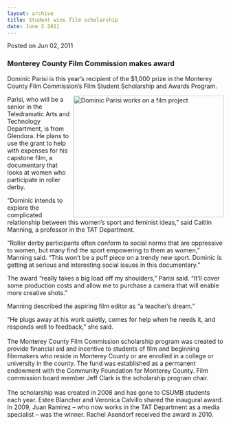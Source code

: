 ```yaml
---
layout: archive
title: Student wins film scholarship
date: June 2 2011
---
```





<span class="date">Posted on Jun 02, 2011    </span>
<h3>Monterey County Film Commission makes award</h3>
<p>Dominic Parisi is this year&#x2019;s recipient of the $1,000 prize in
the Monterey County Film Commission&#x2019;s Film Student Scholarship and
Awards Program.</p>
<p><img alt="Dominic Parisi works on a film project" src="http://news.csumb.edu/sites/default/files/65/attachments/news/images/dominic_sm.jpg" style="float:right; width:350px; height:283px">Parisi, who will
be a senior in the Teledramatic Arts and Technology Department, is
from Glendora. He plans to use the grant to help with expenses for
his capstone film, a documentary that looks at women who
participate in roller derby.</img></p>
<p>&#x201C;Dominic intends to explore the complicated relationship between
this women&#x2019;s sport and feminist ideas,&#x201D; said Caitlin Manning, a
professor in the TAT Department.</p>
<p>&#x201C;Roller derby participants often conform to social norms that
are oppressive to women, but many find the sport empowering to them
as women,&#x201D; Manning said. &#x201C;This won&#x2019;t be a puff piece on a trendy
new sport. Dominic is getting at serious and interesting social
issues in this documentary.&#x201D;</p>
<p>The award &#x201C;really takes a big load off my shoulders,&#x201D; Parisi
said. &#x201C;It&#x2019;ll cover some production costs and allow me to purchase a
camera that will enable more creative shots.&#x201D;</p>
<p>Manning described the aspiring film editor as &#x201C;a teacher&#x2019;s
dream.&#x201D;</p>
<p>&#x201C;He plugs away at his work quietly, comes for help when he needs
it, and responds well to feedback,&#x201D; she said.<br>
<br>
The Monterey County Film Commission scholarship program was created
to provide financial aid and incentive to students of film and
beginning filmmakers who reside in Monterey County or are enrolled
in a college or university in the county. The fund was established
as a permanent endowment with the Community Foundation for Monterey
County. Film commission board member Jeff Clark is the scholarship
program chair.<br>
<br>
The scholarship was created in 2008 and has gone to CSUMB students
each year. Estee Blancher and Veronica Calvillo shared the
inaugural award. In 2009, Juan Ramirez &#x2013; who now works in the TAT
Department as a media specialist &#x2013; was the winner. Rachel Asendorf
received the award in 2010.<br>
&#xA0;</br></br></br></br></br></p>






